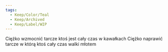 ```yaml
---
tags:
  - Keep/Color/Teal
  - Keep/Archived
  - Keep/Label/WIP
---
```


Ciężko wzmocnić tarcze ktoś jest cały czas w kawałkach
Ciężko naprawić tarcze w którą ktoś cały czas walki młotem